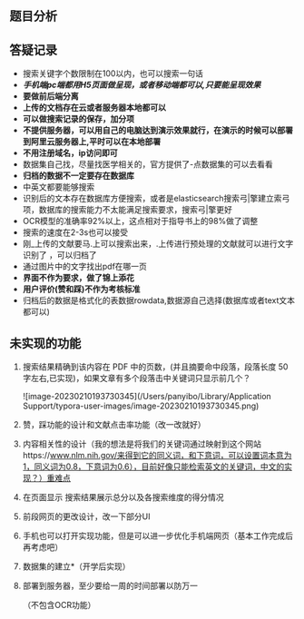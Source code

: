 ## 题目分析



## 答疑记录

+ 搜索关键字个数限制在100以内，也可以搜索一句话
+ ***手机端pc端都用H5页面做呈现，或者移动端都可以,只要能呈现效果***
+ **要做前后端分离**
+ **上传的文档存在云或者服务器本地都可以**
+ **可以做搜索记录的保存，加分项**
+ **不提供服务器，可以用自己的电脑达到演示效果就行，在演示的时候可以部署到阿里云服务器上,平时可以在本地部署**
+ **不用注册域名，ip访问即可**
+ 数据集自己找，尽量找医学相关的，官方提供了-点数据集的可以去看看
+ **归档的数据不一定要存在数据库**
+ 中英文都要能够搜索
+ 识别后的文本存在数据库方便搜索，或者是elasticsearch搜索弓|擎建立索弓项，数据库的搜索能力不太能满足搜索要求，搜索弓|擎更好
+ OCR模型的准确率92%以上，这点相对于指导书上的98%做了调整
+ 搜索的速度在2-3s也可以接受
+ 刚_上传的文献要马.上可以搜索出来，.上传进行预处理的文献就可以进行文字识别了 ，可以归档了
+ 通过图片中的文字找出pdf在哪一页
+ **界面不作为要求，做了锦上添花**
+ **用户评价(赞和踩)不作为考核标准**
+ 归档后的数据是格式化的表数据rowdata,数据源自己选择(数据库或者text文本都可以)

## 未实现的功能

1. 搜索结果精确到该内容在 PDF 中的页数，(并且摘要命中段落，段落长度 50 字左右,已实现)，如果文章有多个段落击中关键词只显示前几个？

   ![image-20230210193730345](/Users/panyibo/Library/Application Support/typora-user-images/image-20230210193730345.png)

2. 赞，踩功能的设计和文献点击率功能（改一改就好）

3. 内容相关性的设计（我的想法是将我们的关键词通过映射到这个网站https://www.nlm.nih.gov/来得到它的同义词，和下意词，可以设置词本意为1，同义词为0.8，下意词为0.6），目前好像只能检索英文的关键词，中文的实现？）重难点

4. 在页面显示 搜索结果展示总分以及各搜索维度的得分情况

5. 前段网页的更改设计，改一下部分UI

6. 手机也可以打开实现功能，但是可以进一步优化手机端网页（基本工作完成后再考虑吧）

7. 数据集的建立*（开学后实现）

8. 部署到服务器，至少要给一周的时间部署以防万一

   （不包含OCR功能）